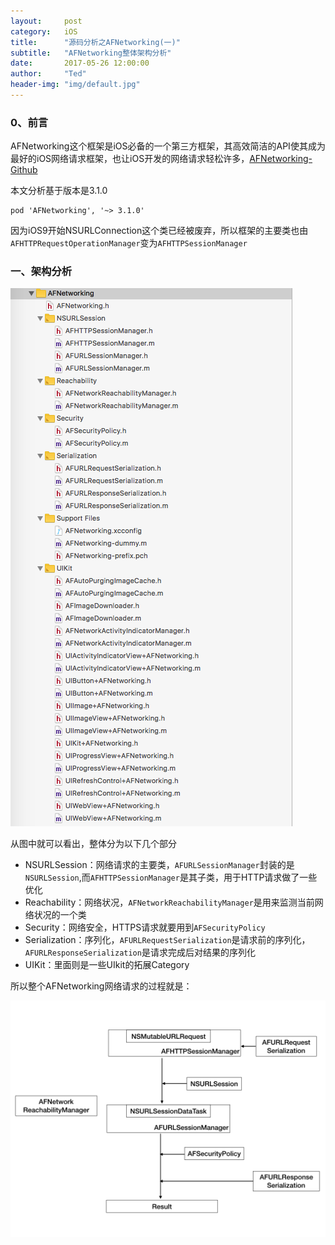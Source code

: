 ```yaml
---
layout:     post
category:   iOS
title:      "源码分析之AFNetworking(一)"
subtitle:   "AFNetworking整体架构分析"
date:       2017-05-26 12:00:00
author:     "Ted"
header-img: "img/default.jpg"
---
```


### 0、前言

AFNetworking这个框架是iOS必备的一个第三方框架，其高效简洁的API使其成为最好的iOS网络请求框架，也让iOS开发的网络请求轻松许多，[AFNetworking-Github](https://github.com/AFNetworking/AFNetworking)

本文分析基于版本是3.1.0

```
pod 'AFNetworking', '~> 3.1.0'
```

因为iOS9开始NSURLConnection这个类已经被废弃，所以框架的主要类也由`AFHTTPRequestOperationManager`变为`AFHTTPSessionManager`

### 一、架构分析

![img](/img/AFNetworking/01.png)

从图中就可以看出，整体分为以下几个部分

- NSURLSession：网络请求的主要类，`AFURLSessionManager`封装的是`NSURLSession`,而`AFHTTPSessionManager`是其子类，用于HTTP请求做了一些优化
- Reachability：网络状况，`AFNetworkReachabilityManager`是用来监测当前网络状况的一个类
- Security：网络安全，HTTPS请求就要用到`AFSecurityPolicy`
- Serialization：序列化，`AFURLRequestSerialization`是请求前的序列化，`AFURLResponseSerialization`是请求完成后对结果的序列化
- UIKit：里面则是一些UIkit的拓展Category

所以整个AFNetworking网络请求的过程就是：

![img](/img/AFNetworking/02.png)


